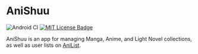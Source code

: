 # AniShuu
![Android CI](https://github.com/GeraldRosati/AniShuu/workflows/Android%20CI/badge.svg) [![MIT License Badge](https://img.shields.io/badge/License-MIT-green.svg)](https://github.com/GeraldRosati/AniShuu/blob/master/LICENSE)

AniShuu is an app for managing Manga, Anime, and Light Novel collections, as well as user lists on [AniList](https://anilist.co).

